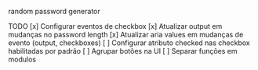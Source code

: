 random password generator


TODO
[x] Configurar eventos de checkbox
[x] Atualizar output em mudanças no password length
[x] Atualizar aria values em mudanças de evento (output, checkboxes)
[ ] Configurar atributo checked nas checkbox habilitadas por padrão
[ ] Agrupar botões na UI
[ ] Separar funções em modulos